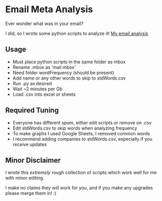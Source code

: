 Email Meta Analysis
=====
Ever wonder what was in your email?

I did, so I wrote some python scripts to analyze it! [My email analysis](http://austingwalters.com/analyzing-email-data/)

## Usage

* Must place python scripts in the same folder as mbox
* Rename .mbox as 'mail.mbox'
* Need folder wordFrequency (should be present)
* Add name or any other words to skip to stdWords.csv
* Run <filename>.py as desired
* Wait ~2 minutes per Gb
* Load .csv into excel or sheets

## Required Tuning

* Everyone has different *spam*, either edit scripts or remove on .csv
* Edit stdWords.csv to skip words when analyzing frequency
* To make graphs I used Google Sheets, I removed common words
* I recommend adding companies to stdWords.csv, especially if you receive updates

## Minor Disclaimer

I wrote this *extremely* rough collection of scripts which work well for me with minor editing.

I make no claims they will work for you, and if you make any upgrades please merge them in! :)
